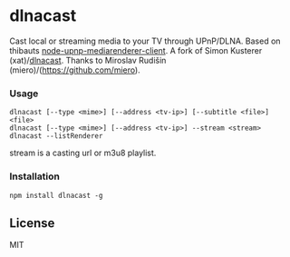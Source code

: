# dlnacast

Cast local or streaming media to your TV through UPnP/DLNA.
Based on thibauts [node-upnp-mediarenderer-client](https://github.com/thibauts/node-upnp-mediarenderer-client).
A fork of Simon Kusterer (xat)/[dlnacast](https://github.com/xat/dlnacast).
Thanks to Miroslav Rudišin (miero)/(https://github.com/miero).

### Usage

```
dlnacast [--type <mime>] [--address <tv-ip>] [--subtitle <file>] <file>
dlnacast [--type <mime>] [--address <tv-ip>] --stream <stream>
dlnacast --listRenderer
```
stream is a casting url or m3u8 playlist.
### Installation

`npm install dlnacast -g`


## License
MIT

